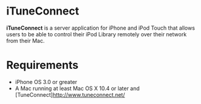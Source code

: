 iTuneConnect
============

**iTuneConnect** is a server application for iPhone and iPod Touch that allows users to be able to control their iPod Library remotely over their network from their Mac.

Requirements
============

* iPhone OS 3.0 or greater
* A Mac running at least Mac OS X 10.4 or later and [TuneConnect]http://www.tuneconnect.net/